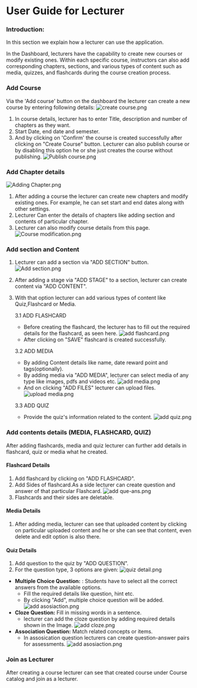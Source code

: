 # User Guide for Lecturer
### Introduction:
In this section we explain how a lecturer can use the application. 

In the Dashboard, lecturers have the capability to create new courses or modify existing ones. Within each specific course, instructors can also add corresponding chapters, sections, and various types of content such as media, quizzes, and flashcards during the course creation process.
### Add Course
Via the 'Add course' button on the dashboard the lecturer can create a new course by entering following details:
![create course.png](..%2FImages%2Fcreate%20course.png)
1. In course details, lecturer has to enter Title, description and number of chapters as they want.
2. Start Date, end date and semester.
3. And by clicking on 'Confirm' the course is created successfully after clicking on "Create Course" button. Lecturer can also publish course or by disabling this option he or she just creates the course without publishing.
![Publish course.png](..%2FImages%2FPublish%20course.png)

### Add Chapter details
![Adding Chapter.png](..%2FImages%2FAdding%20Chapter.png)
1. After adding a course the lecturer can create new chapters and modify existing ones. For example, he can set start and end dates along with other settings.
2. Lecturer Can enter the details of chapters like adding section and contents of particular chapter.
3. Lecturer can also modify course details from this page.
![Course modification.png](..%2FImages%2FCourse%20modification.png)
### Add section and Content
1. Lecturer can add a section via "ADD SECTION" button.
![Add section.png](..%2FImages%2FAdd%20section.png)
2. After adding a stage via "ADD STAGE" to a section, lecturer can create content via "ADD CONTENT".
3. With that option lecturer can add various types of content like Quiz,Flashcard or Media.

   3.1  ADD FLASHCARD
    - Before creating the flashcard, the lecturer has to fill out the required details for the flashcard, as seen here.
     ![add flashcard.png](..%2FImages%2Fadd%20flashcard.png)
    - After clicking on "SAVE" flashcard is created successfully.
   
   3.2  ADD MEDIA
    - By adding Content details like name, date reward point and tags(optionally).
    - By adding media via "ADD MEDIA", lecturer can select media of any type like images, pdfs and videos etc.
    ![add media.png](..%2FImages%2Fadd%20media.png)
    - And on clicking "ADD FILES" lecturer can upload files.
    ![upload media.png](..%2FImages%2Fupload%20media.png)
   
   3.3  ADD QUIZ
   - Provide the quiz's information related to the content.
   ![add quiz.png](..%2FImages%2Fadd%20quiz.png)
   
### Add contents details (MEDIA, FLASHCARD, QUIZ)

After adding flashcards, media and quiz lecturer can further add details in flashcard, quiz or media what he created. 

#### Flashcard Details
1. Add flashcard by clicking on "ADD FLASHCARD".
2. Add Sides of flashcard.As a side lecturer can create question and answer of that particular Flashcard.
![add que-ans.png](..%2FImages%2Fadd%20que-ans.png)
3. Flashcards and their sides are deletable.

#### Media Details
1. After adding media, lecturer can see that uploaded content by clicking on particular uploaded content and he or she can see that content, even delete and edit option is also there.

#### Quiz Details
1. Add question to the quiz by "ADD QUESTION".
2. For the question type, 3 options are given: 
 ![quiz detail.png](..%2FImages%2Fquiz%20detail.png)

- **Multiple Choice Question:** : 
Students have to select all the correct answers from the available options.
    - Fill the required details like question, hint etc.
    - By clicking "Add", multiple choice question will be added.
![add asosiaction.png](..%2FImages%2Fadd%20asosiaction.png)
- **Cloze Question:**
Fill in missing words in a sentence.
    - lecturer can add the cloze question by adding required details shown in the Image.
![add cloze.png](..%2FImages%2Fadd%20cloze.png)
- **Association Question:**
Match related concepts or items.
    - In assosication question lecturers can create question-answer pairs for assessments.
![add asosiaction.png](..%2FImages%2Fadd%20asosiaction.png)
### Join as Lecturer
After creating a course lecturer can see that created course under Course catalog and join as a lecturer.





